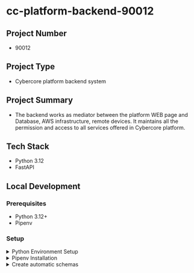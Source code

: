 # cc-platform-backend-90012

## Project Number
<ul data-type="Project Number">
<li>90012</li>
</ul>

## Project Type
<ul data-type="Project Type">
<li>Cybercore platform backend system</li>
 </ul>

## Project Summary
<ul data-type="Project Summary">
 <li> The backend works as mediator between the platform WEB page and Database, AWS infrastructure, remote devices.
It maintains all the permission and access to all services offered in Cybercore platform. <br>
 </li>
</ul>

## Tech Stack

- Python 3.12
- FastAPI


## Local Development

### Prerequisites

- Python 3.12+
- Pipenv

### Setup

<details>
<summary>Python Environment Setup</summary>

```bash
git clone https://github.com/asdf-vm/asdf.git ~/.asdf --branch v0.14.0
. "$HOME/.asdf/asdf.sh"
. "$HOME/.asdf/completions/asdf.bash"
source ~/.bashrc
asdf plugin list all | grep -e python
asdf plugin add python
sudo apt install build-essential libssl-dev zlib1g-dev libbz2-dev libreadline-dev libsqlite3-dev curl libncursesw5-dev xz-utils tk-dev libxml2-dev libxmlsec1-dev libffi-dev liblzma-dev libpq-dev python3-dev
asdf install python 3.12.2
asdf global python 3.12.2
asdf current python
```

- Confirm the python version is 3.12.2
```bash
python3 --version
```
</details>

<details>
<summary>Pipenv Installation</summary>

For Linux:
```bash
python3 -m pip install --user pipenv
```
> **Note**: Make sure to export the install path to .bashrc file 

For mac:
```bash
brew install pipenv
```
</details>

<details>
<summary>Create automatic schemas</summary>

To generate the migration
```bash
alembic revision --autogenerate -m "<messsage>"
```

Apply the migration
```bash

alembic upgrade head
```

Check migration history
```bash

alembic history
```

Verify current vesion
 ```bash
 alembic current
 ```


<details>
<summary>Running the Application</summary>

```bash
pipenv sync --dev
pipenv run uvicorn app.main:app --reload
```

The API will be available at http://localhost:8000
</details>
